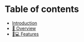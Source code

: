 # Table of contents

* [Introduction](README.md)
* [📑 Overview](overview.md)
* [👨💻 Features](features.md)
